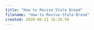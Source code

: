```yaml
---
title: "How to Revive Stale Bread"
filename: "How-to-Revive-Stale-Bread"
created: 2020-06-11 16:26:59
---
```


